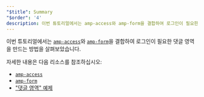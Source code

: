 ```yaml
---
"$title": Summary
"$order": '4'
description: 이번 튜토리얼에서는 amp-access와 amp-form을 결합하여 로그인이 필요한 댓글 영역을 만드는 방법을 살펴보았습니다.
---
```


이번 튜토리얼에서는 [`amp-access`](../../../../documentation/components/reference/amp-access.md)와 [`amp-form`](../../../../documentation/components/reference/amp-form.md)을 결합하여 로그인이 필요한 댓글 영역을 만드는 방법을 살펴보았습니다.

자세한 내용은 다음 리소스를 참조하십시오:

- [`amp-access`](../../../../documentation/components/reference/amp-access.md)
- [`amp-form`](../../../../documentation/components/reference/amp-form.md)
- ["댓글 영역" 예제](../../../../documentation/examples/documentation/Comment_Section.html)

